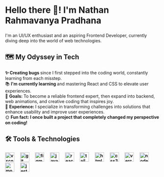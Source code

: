 <h1 align="left">Hello there 👋! I'm Nathan Rahmavanya Pradhana</h1>

###

<p align="left">I'm an UI/UX enthusiast and an aspiring Frontend Developer, currently diving deep into the world of web technologies.</p>

###

<p align="left"></p>

###

<h2 align="left">🗺 My Odyssey in Tech</h2>

###

<p align="left"><strong>✨ Creating bugs </strong> since I first stepped into the coding world, constantly learning from each misstep.<br>
📚 <strong>  I'm currently learning </strong> and mastering React and CSS to elevate user experiences.<br>
🎯 <strong> Goals: </strong> To become a reliable frontend expert, then expand into backend, web animations, and creative coding that inspires joy.<br>
🔧 <strong> Experience: </strong>  I specialize in transforming challenges into solutions that enhance usability and improve user experiences.<br>
🌞 <strong> Fun fact: I once built a project that completely changed my perspective on coding!</p>

###

###

<p align="left"></p>

###

<h2 align="left">🛠 Tools & Technologies</h2>

###

<div align="left">
  <img src="https://cdn.jsdelivr.net/gh/devicons/devicon/icons/vscode/vscode-original.svg" height="30" alt="vscode logo"  />
  <img width="12" />
  <img src="https://cdn.simpleicons.org/git/F05032" height="30" alt="git logo"  />
  <img width="12" />
  <img src="https://cdn.jsdelivr.net/gh/devicons/devicon/icons/figma/figma-original.svg" height="30" alt="figma logo"  />
  <img width="12" />
  <img src="https://cdn.jsdelivr.net/gh/devicons/devicon/icons/javascript/javascript-original.svg" height="30" alt="javascript logo"  />
  <img width="12" />
  <img src="https://cdn.simpleicons.org/react/61DAFB" height="30" alt="react logo"  />
  <img width="12" />
  <img src="https://cdn.simpleicons.org/tailwindcss/06B6D4" height="30" alt="tailwindcss logo"  />
  <img width="12" />
  <img src="https://cdn.jsdelivr.net/gh/devicons/devicon/icons/html5/html5-original.svg" height="30" alt="html5 logo"  />
  <img width="12" />
  <img src="https://cdn.jsdelivr.net/gh/devicons/devicon/icons/css3/css3-original.svg" height="30" alt="css3 logo"  />
  <img width="12" />
  <img src="https://cdn.simpleicons.org/vercel/000000" height="30" alt="vercel logo"  />
  <img width="12" />
  <img src="https://cdn.simpleicons.org/nodedotjs/339933" height="30" alt="nodejs logo"  />
  <img width="12" />
  <img src="https://cdn.simpleicons.org/mongodb/47A248" height="30" alt="mongodb logo"  />
  <img width="12" />
  <img src="https://cdn.jsdelivr.net/gh/devicons/devicon/icons/jest/jest-plain.svg" height="30" alt="jest logo"  />
</div>

###
